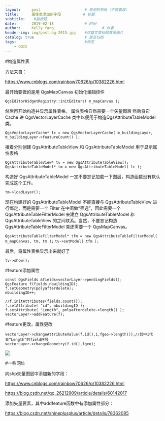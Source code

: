 ```yaml
---
layout:     post                    # 使用的布局（不需要改）
title:      属性表添加新字段          # 标题 
subtitle:    #副标题
date:       2019-02-18              # 时间
author:     Kelly Yang                      # 作者
header-img: img/post-bg-2015.jpg    #这篇文章标题背景图片
catalog: true                       # 是否归档
tags:                               #标签
    - QGIS
---
```

#构造属性表

方法来自：

https://www.cnblogs.com/rainbow70626/p/10382226.html

最开始要做的是用 QgsMapCanvas 初始化编辑控件

`QgsEditorWidgetRegistry::initEditors( m_mapCanvas );`

然后再开始构造并显示属性表格。
属性表格自然需要一个矢量图层
然后将它 Cache 进 QgsVectorLayerCache 类中以便用于构造QgsAttributeTableModel类。

`QgsVectorLayerCache* lc = new QgsVectorLayerCache( m_buildingLayer, m_buildingLayer->featureCount() );`

接着分别创建 QgsAttributeTableView 和 QgsAttributeTableModel 用于显示属性表格

`QgsAttributeTableView* tv = new QgsAttributeTableView();`
`QgsAttributeTableModel* tm = new QgsAttributeTableModel( lc );`

构造好 QgsAttributeTableModel 一定不要忘记加载一下图层，构造函数没有默认完成这个工作。

`tm->loadLayer();`

现在构建好的 QgsAttributeTableModel 不能直接与 QgsAttributeTableView 进行绑定，而是需要一个 Filter 在中间做“筛选”，因此需要一个 QgsAttributeTableFilterModel 来建立 QgsAttributeTableModel 和 QgsAttributeTableView 的之间联系。当然，不要忘记构造 QgsAttributeTableFilterModel 类还需要一个 QgsMapCanvas。

`QgsAttributeTableFilterModel* tfm = new QgsAttributeTableFilterModel( m_mapCanvas, tm, tm );`
`tv->setModel( tfm );`

最后，将属性表格显示出来就好了

`tv->show();`

#feature添加属性

	const QgsFields &fields=vectorLayer->pendingFields();
	QgsFeature f(fields,nbuildingID);
	f.setGeometry(polyafterdelete);
	nbuildingID++;
	
	//f.initAttributes(fields.count());
	f.setAttribute( "id", nbuildingID );
	f.setAttribute( "Length", polyafterdelete->length() );
	vectorLayer->addFeature(f);

#feature更改，属性更改

	vectorLayer->changeAttributeValue(f.id(),1,fgeo->length());//其中1代表“Length”的field序号
	vectorLayer->changeGeometry(f.id(),fgeo);

![](https://i.imgur.com/QDBVi1p.png)

#一些网址

向shp矢量图层中添加新的字段：

https://www.cnblogs.com/rainbow70626/p/10382226.html

https://blog.csdn.net/qq_26212909/article/details/60142017

添加矢量要素，其中addfeature函数中有添加属性部分：

https://blog.csdn.net/shineplusplus/article/details/78362085